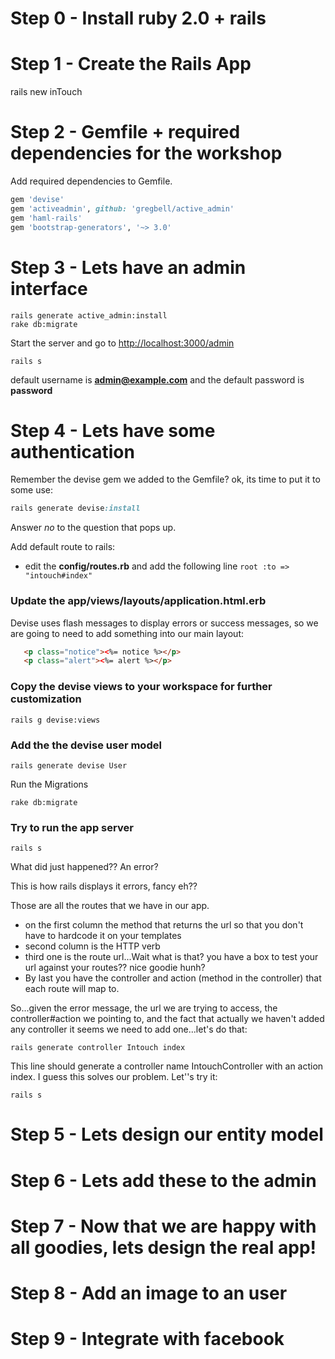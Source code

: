 # Step 0 - Install ruby 2.0 + rails

# Step 1 - Create the Rails App

rails new inTouch

# Step 2 - Gemfile + required dependencies for the workshop

Add required dependencies to Gemfile.

```ruby
gem 'devise'
gem 'activeadmin', github: 'gregbell/active_admin'
gem 'haml-rails'
gem 'bootstrap-generators', '~> 3.0'
```

# Step 3 - Lets have an admin interface

```shell
rails generate active_admin:install
rake db:migrate
```

Start the server and go to [http://localhost:3000/admin](http://localhost:3000/admin)

```shell
rails s
```

default username is **admin@example.com** and the default password is **password**

# Step 4 - Lets have some authentication

Remember the devise gem we added to the Gemfile? ok, its time to put it to some use:

```ruby
rails generate devise:install
```

Answer *no* to the question that pops up.

Add default route to rails:
- edit the **config/routes.rb** and add the following line `root :to => "intouch#index"`

### Update the app/views/layouts/application.html.erb

Devise uses flash messages to display errors or success messages, so we are going to need to add something into our main layout:

```html
   <p class="notice"><%= notice %></p>
   <p class="alert"><%= alert %></p>
```

### Copy the devise views to your workspace for further customization

```
rails g devise:views
```

### Add the the devise user model

```
rails generate devise User
```

Run the Migrations

```
rake db:migrate
```
### Try to run the app server

```
rails s
```

What did just happened?? An error?

This is how rails displays it errors, fancy eh?? 

Those are all the routes that we have in our app.
- on the first column the method that returns the url so that you don't have to hardcode it on your templates
- second column is the HTTP verb
- third one is the route url...Wait what is that? you have a box to test your url against your routes?? nice goodie hunh? 
- By last you have the controller and action (method in the controller) that each route will map to.

So...given the error message, the url we are trying to access, the controller#action we pointing to, and the fact that actually we haven't added any controller it seems we need to add one...let's do that:

```
rails generate controller Intouch index
```

This line should generate a controller name IntouchController with an action index. I guess this solves our problem. Let''s try it:

```
rails s
```



# Step 5 - Lets design our entity model

# Step 6 - Lets add these to the admin

# Step 7 - Now that we are happy with all goodies, lets design the real app!

# Step 8 - Add an image to an user

# Step 9 - Integrate with facebook




